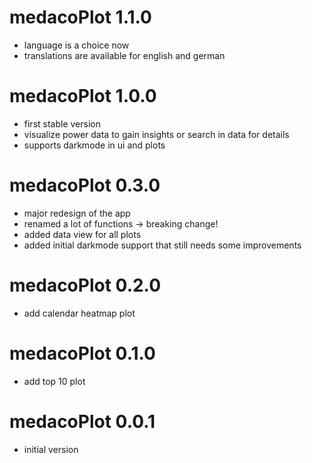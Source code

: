 # medacoPlot 1.1.0

- language is a choice now
- translations are available for english and german

# medacoPlot 1.0.0

- first stable version
- visualize power data to gain insights or search in data for details
- supports darkmode in ui and plots

# medacoPlot 0.3.0

- major redesign of the app
- renamed a lot of functions -> breaking change!
- added data view for all plots
- added initial darkmode support that still needs some improvements

# medacoPlot 0.2.0

- add calendar heatmap plot

# medacoPlot 0.1.0

- add top 10 plot

# medacoPlot 0.0.1

- initial version
